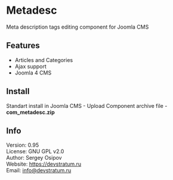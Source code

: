 # Metadesc

Meta description tags editing component for Joomla CMS

## Features

* Articles and Categories
* Ajax support
* Joomla 4 CMS

## Install

Standart install in Joomla CMS - Upload Component archive file - **com_metadesc.zip**

## Info

Version: 0.95  
License: GNU GPL v2.0  
Author: Sergey Osipov  
Website: https://devstratum.ru  
Email: info@devstratum.ru 
